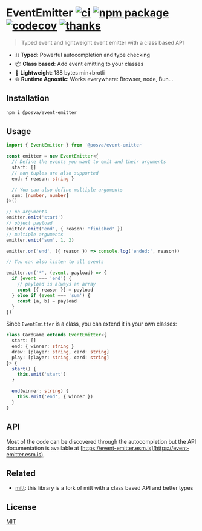 # EventEmitter [![ci](https://github.com/posva/event-emitter/actions/workflows/ci.yml/badge.svg)](https://github.com/posva/event-emitter/actions/workflows/ci.yml) [![npm package](https://badgen.net/npm/v/@posva/event-emitter)](https://www.npmjs.com/package/@posva/event-emitter) [![codecov](https://codecov.io/github/posva/event-emitter/graph/badge.svg?token=37fOzdCXYi)](https://codecov.io/github/posva/event-emitter) [![thanks](https://badgen.net/badge/thanks/♥/pink)](https://esm.dev/open-source)

> Typed event and lightweight event emitter with a class based API

- ⛓️ **Typed**: Powerful autocompletion and type checking
- 📦 **Class based**: Add event emitting to your classes
- 💨 **Lightweight**: 188 bytes min+brotli
- 🌐 **Runtime Agnostic**: Works everywhere: Browser, node, Bun...

## Installation

```sh
npm i @posva/event-emitter
```

## Usage

```ts
import { EventEmitter } from '@posva/event-emitter'

const emitter = new EventEmitter<{
  // Define the events you want to emit and their arguments
  start: []
  // non tuples are also supported
  end: { reason: string }

  // You can also define multiple arguments
  sum: [number, number]
}>()

// no arguments
emitter.emit('start')
// object payload
emitter.emit('end', { reason: 'finished' })
// multiple arguments
emitter.emit('sum', 1, 2)

emitter.on('end', ({ reason }) => console.log('ended:', reason))

// You can also listen to all events

emitter.on('*', (event, payload) => {
  if (event === 'end') {
    // payload is always an array
    const [{ reason }] = payload
  } else if (event === 'sum') {
    const [a, b] = payload
  }
})
```

Since `EventEmitter` is a class, you can extend it in your own classes:

```ts
class CardGame extends EventEmitter<{
  start: []
  end: { winner: string }
  draw: [player: string, card: string]
  play: [player: string, card: string]
}> {
  start() {
    this.emit('start')
  }

  end(winner: string) {
    this.emit('end', { winner })
  }
}
```

## API

Most of the code can be discovered through the autocompletion but the API documentation is available at [https://event-emitter.esm.is](https://event-emitter.esm.is).

## Related

- [mitt](https://github.com/developit/mitt): this library is a fork of mitt with a class based API and better types

## License

[MIT](http://opensource.org/licenses/MIT)

